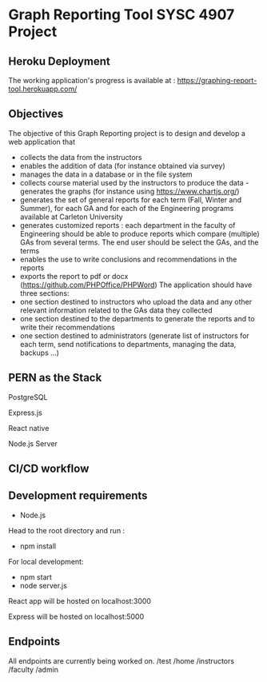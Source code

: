 # Graph Reporting Tool SYSC 4907 Project

## Heroku Deployment

The working application's progress is available at : https://graphing-report-tool.herokuapp.com/

## Objectives

The objective of this Graph Reporting project is to design and develop a web application that 
- collects the data from the instructors 
- enables the addition of data (for instance obtained via survey) 
- manages the data in a database or in the file system 
- collects course material used by the instructors to produce the data - generates the graphs (for instance using https://www.chartjs.org/) 
- generates the set of general reports for each term (Fall, Winter and Summer), for each GA and for each of the Engineering programs available at Carleton University 
- generates customized reports : each department in the faculty of Engineering should be able to produce reports which compare (multiple) GAs from several terms. The end user should be select the GAs, and the terms 
- enables the use to write conclusions and recommendations in the reports 
- exports the report to pdf or docx (https://github.com/PHPOffice/PHPWord) 
The application should have three sections: 
- one section destined to instructors who upload the data and any other relevant information related to the GAs data they collected 
- one section destined to the departments to generate the reports and to write their recommendations 
- one section destined to administrators (generate list of instructors for each term, send notifications to departments, managing the data, backups ...)

## PERN as the Stack

PostgreSQL

Express.js

React native

Node.js Server

## CI/CD workflow

## Development requirements

- Node.js

Head to the root directory and run :

- npm install

For local development:
- npm start
- node server.js

React app will be hosted on localhost:3000

Express will be hosted on localhost:5000


## Endpoints
All endpoints are currently being worked on.
/test 
/home
/instructors
/faculty
/admin